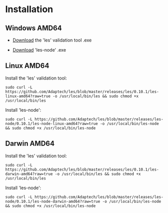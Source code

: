 # Installation

## Windows AMD64

* [Download](https://github.com/Adaptech/les/blob/master/releases/les/0.10.1/les-windows-amd64.exe?raw=true) the 'les' validation tool .exe

* [Download](https://github.com/Adaptech/les/blob/master/releases/les-node/0.10.1/les-node-windows-amd64.exe?raw=true) 'les-node' .exe

## Linux AMD64

Install the 'les' validation tool:

```sudo curl -L https://github.com/Adaptech/les/blob/master/releases/les/0.10.1/les-linux-amd64?raw=true -o /usr/local/bin/les && sudo chmod +x /usr/local/bin/les```

Install 'les-node':

```sudo curl -L https://github.com/Adaptech/les/blob/master/releases/les-node/0.10.1/les-node-linux-amd64?raw=true -o /usr/local/bin/les-node && sudo chmod +x /usr/local/bin/les-node```

## Darwin AMD64

Install the 'les' validation tool:

```sudo curl -L https://github.com/Adaptech/les/blob/master/releases/les/0.10.1/les-darwin-amd64?raw=true -o /usr/local/bin/les && sudo chmod +x /usr/local/bin/les```

Install 'les-node':

```sudo curl -L https://github.com/Adaptech/les/blob/master/releases/les-node/0.10.1/les-node-darwin-amd64?raw=true -o /usr/local/bin/les-node && sudo chmod +x /usr/local/bin/les-node```

